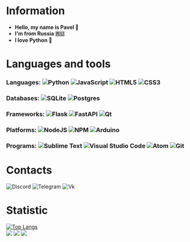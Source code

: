 # Information
- **Hello, my name is Pavel 👋**
- **I'm from Russia 🇷🇺** 
- **I love Python 🐍**  


# Languages and tools
### Languages: ![Python](https://img.shields.io/badge/python-3670A0?style=for-the-badge&logo=python&logoColor=ffffff) ![JavaScript](https://img.shields.io/badge/javascript-%23323330.svg?style=for-the-badge&logo=javascript&logoColor=%23F7DF1E) ![HTML5](https://img.shields.io/badge/html5-%23E34F26.svg?style=for-the-badge&logo=html5&logoColor=white) ![CSS3](https://img.shields.io/badge/css3-%231572B6.svg?style=for-the-badge&logo=css3&logoColor=white)

### Databases: ![SQLite](https://img.shields.io/badge/sqlite-%2307405e.svg?style=for-the-badge&logo=sqlite&logoColor=white) ![Postgres](https://img.shields.io/badge/postgres-%23316192.svg?style=for-the-badge&logo=postgresql&logoColor=white)  

### Frameworks: ![Flask](https://img.shields.io/badge/flask-%23000.svg?style=for-the-badge&logo=flask&logoColor=white) ![FastAPI](https://img.shields.io/badge/FastAPI-005571?style=for-the-badge&logo=fastapi) ![Qt](https://img.shields.io/badge/Qt-%23217346.svg?style=for-the-badge&logo=Qt&logoColor=white)  

### Platforms: ![NodeJS](https://img.shields.io/badge/node.js-6DA55F?style=for-the-badge&logo=node.js&logoColor=white) ![NPM](https://img.shields.io/badge/NPM-%23CB3837.svg?style=for-the-badge&logo=npm&logoColor=white) ![Arduino](https://img.shields.io/badge/Arduino-00979D?style=for-the-badge&logo=Arduino&logoColor=white)  

### Programs: ![Sublime Text](https://img.shields.io/badge/sublime_text-%23575757.svg?style=for-the-badge&logo=sublime-text&logoColor=important) ![Visual Studio Code](https://img.shields.io/badge/Visual%20Studio%20Code-0078d7.svg?style=for-the-badge&logo=visual-studio-code&logoColor=white) ![Atom](https://img.shields.io/badge/Atom-%2366595C.svg?style=for-the-badge&logo=atom&logoColor=white) ![Git](https://img.shields.io/badge/git-%23F05033.svg?style=for-the-badge&logo=git&logoColor=white)


# Contacts
![Discord](https://img.shields.io/badge/Discord-%235865F2.svg?style=for-the-badge&logo=discord&logoColor=white) ![Telegram](https://img.shields.io/badge/Telegram-2CA5E0?style=for-the-badge&logo=telegram&logoColor=white) ![Vk](https://img.shields.io/badge/вконтакте-%232E87FB.svg?&style=for-the-badge&logo=vk&logoColor=white)  

# Statistic
[![Top Langs](https://github-readme-stats.vercel.app/api/top-langs/?username=Rifost&layout=compact&theme=city_lights)](https://github.com/anuraghazra/github-readme-stats)  
![](https://github-profile-summary-cards.vercel.app/api/cards/stats?username=Rifost&theme=city_lights)
![](https://github-profile-summary-cards.vercel.app/api/cards/repos-per-language?username=Rifost&theme=city_lights)
![](https://github-profile-summary-cards.vercel.app/api/cards/profile-details?username=Rifost&theme=city_lights)
